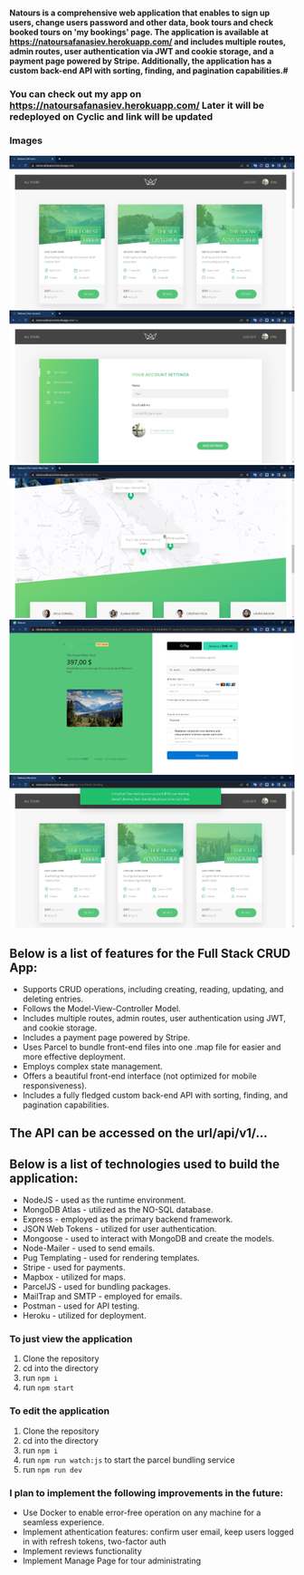 #### Natours is a comprehensive web application that enables to sign up users, change users password and other data, book tours and check booked tours on 'my bookings' page. The application is available at https://natoursafanasiev.herokuapp.com/ and includes multiple routes, admin routes, user authentication via JWT and cookie storage, and a payment page powered by Stripe. Additionally, the application has a custom back-end API with sorting, finding, and pagination capabilities.#

### You can check out my app on https://natoursafanasiev.herokuapp.com/ Later it will be redeployed on Cyclic and link will be updated

### Images
![Image1](img1.jpg)
![Image1](img2.jpg)
![Image1](img3.jpg)
![Image4](img4.jpg)
![Image5](img5.jpg)

## Below is a list of features for the Full Stack CRUD App:

- Supports CRUD operations, including creating, reading, updating, and deleting entries.
- Follows the Model-View-Controller Model.
- Includes multiple routes, admin routes, user authentication using JWT, and cookie storage.
- Includes a payment page powered by Stripe.
- Uses Parcel to bundle front-end files into one .map file for easier and more effective deployment.
- Employs complex state management.
- Offers a beautiful front-end interface (not optimized for mobile responsiveness).
- Includes a fully fledged custom back-end API with sorting, finding, and pagination capabilities.

## The API can be accessed on the url/api/v1/...

## Below is a list of technologies used to build the application:

- NodeJS - used as the runtime environment.
- MongoDB Atlas - utilized as the NO-SQL database.
- Express - employed as the primary backend framework.
- JSON Web Tokens - utilized for user authentication.
- Mongoose - used to interact with MongoDB and create the models.
- Node-Mailer - used to send emails.
- Pug Templating - used for rendering templates.
- Stripe - used for payments.
- Mapbox - utilized for maps.
- ParcelJS - used for bundling packages.
- MailTrap and SMTP - employed for emails.
- Postman - used for API testing.
- Heroku - utilized for deployment.

### To just view the application
1. Clone the repository
2. cd into the directory
3. run ```npm i```
4. run ```npm start```

### To edit the application
1. Clone the repository
2. cd into the directory
3. run ```npm i```
4. run ```npm run watch:js``` to start the parcel bundling service
5. run ```npm run dev```

### I plan to implement the following improvements in the future:

- Use Docker to enable error-free operation on any machine for a seamless experience.
- Implement athentication features: confirm user email, keep users logged in with refresh tokens, two-factor auth
- Implement reviews functionality
- Implement Manage Page for tour administrating